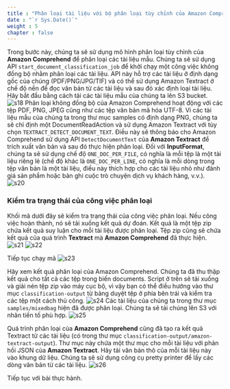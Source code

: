 ```yaml
---
title : "Phân loại tài liệu với bộ phân loại tùy chỉnh của Amazon Comprehend"
date : "`r Sys.Date()`"
weight : 5
chapter : false
---
```


Trong bước này, chúng ta sẽ sử dụng mô hình phân loại tùy chỉnh của **Amazon Comprehend** để phân loại các tài liệu mẫu. Chúng ta sẽ sử dụng API `start_document_classification_job` để khởi chạy một công việc không đồng bộ nhằm phân loại các tài liệu. API này hỗ trợ các tài liệu ở định dạng gốc của chúng (PDF/PNG/JPG/TIF) và có thể sử dụng Amazon Textract ở chế độ nền để đọc văn bản từ các tài liệu và sau đó xác định loại tài liệu. Hãy bắt đầu bằng cách tải các tài liệu mẫu của chúng ta lên S3 bucket.
    ![s18](/images/3.clas/s18.png)
Phân loại không đồng bộ của Amazon Comprehend hoạt động với các tệp PDF, PNG, JPEG cũng như các tệp văn bản mã hóa UTF-8. Vì các tài liệu mẫu của chúng ta trong thư mục samples có định dạng PNG, chúng ta sẽ chỉ định một DocumentReadAction và sử dụng Amazon Textract với tùy chọn `TEXTRACT_DETECT_DOCUMENT_TEXT`. Điều này sẽ thông báo cho Amazon Comprehend sử dụng API `DetectDocumentText` của **Amazon Textract** để trích xuất văn bản và sau đó thực hiện phân loại. Đối với **InputFormat**, chúng ta sẽ sử dụng chế độ `ONE_DOC_PER_FILE`, có nghĩa là mỗi tệp là một tài liệu riêng lẻ (chế độ khác là `ONE_DOC_PER_LINE`, có nghĩa là mỗi dòng trong tệp văn bản là một tài liệu, điều này thích hợp cho các tài liệu nhỏ như đánh giá sản phẩm hoặc bản ghi cuộc trò chuyện dịch vụ khách hàng, v.v.).
    ![s20](/images/3.clas/s20.png)

### Kiểm tra trạng thái của công việc phân loại
Khối mã dưới đây sẽ kiểm tra trạng thái của công việc phân loại. Nếu công việc hoàn thành, nó sẽ tải xuống kết quả dự đoán. Kết quả là một tệp zip chứa kết quả suy luận cho mỗi tài liệu được phân loại. Tệp zip cũng sẽ chứa kết quả của quá trình **Textract** mà **Amazon Comprehend** đã thực hiện.
    ![s21](/images/3.clas/s21.png)
    ![s22](/images/3.clas/s22.png)

Tiếp tục chạy mã
    ![s23](/images/3.clas/s23.png)


Hãy xem kết quả phân loại của Amazon Comprehend. Chúng ta đã thu thập kết quả cho tất cả các tệp trong biến documents. Script ở trên sẽ tải xuống và giải nén tệp zip vào máy cục bộ, vì vậy bạn có thể điều hướng vào thư mục `classification-output` từ bảng duyệt tệp ở phía bên trái và kiểm tra các tệp một cách thủ công.
    ![s24](/images/3.clas/s24.png)
Các tài liệu của chúng ta trong thư mục `samples/mixedbag` hiện đã được phân loại. Chúng ta sẽ tải chúng lên S3 với nhãn tiền tố phù hợp.
    ![s25](/images/3.clas/s25.png)

Quá trình phân loại của **Amazon Comprehend** cũng đã tạo ra kết quả Textract từ các tài liệu (có trong thư mục `classification-output/amazon-textract-output`). Thư mục này chứa một thư mục cho mỗi tài liệu với phản hồi JSON của **Amazon Textract**. Hãy tải văn bản thô của mỗi tài liệu này vào khung dữ liệu. Chúng ta sẽ sử dụng công cụ pretty printer để lấy các dòng văn bản từ các tài liệu.
    ![s26](/images/3.clas/s26.png)

Tiếp tục với bài thực hành.